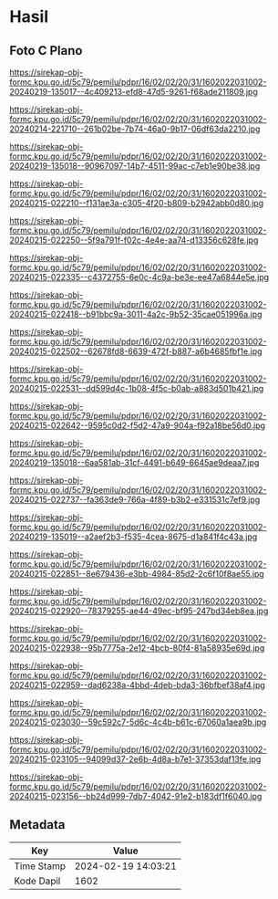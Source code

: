 # Hasil

## Foto C Plano

https://sirekap-obj-formc.kpu.go.id/5c79/pemilu/pdpr/16/02/02/20/31/1602022031002-20240219-135017--4c409213-efd8-47d5-9261-f68ade211809.jpg

https://sirekap-obj-formc.kpu.go.id/5c79/pemilu/pdpr/16/02/02/20/31/1602022031002-20240214-221710--261b02be-7b74-46a0-9b17-06df63da2210.jpg

https://sirekap-obj-formc.kpu.go.id/5c79/pemilu/pdpr/16/02/02/20/31/1602022031002-20240219-135018--90967097-14b7-4511-99ac-c7eb1e90be38.jpg

https://sirekap-obj-formc.kpu.go.id/5c79/pemilu/pdpr/16/02/02/20/31/1602022031002-20240215-022210--f131ae3a-c305-4f20-b809-b2942abb0d80.jpg

https://sirekap-obj-formc.kpu.go.id/5c79/pemilu/pdpr/16/02/02/20/31/1602022031002-20240215-022250--5f9a791f-f02c-4e4e-aa74-d13356c628fe.jpg

https://sirekap-obj-formc.kpu.go.id/5c79/pemilu/pdpr/16/02/02/20/31/1602022031002-20240215-022335--c4372755-6e0c-4c9a-be3e-ee47a6844e5e.jpg

https://sirekap-obj-formc.kpu.go.id/5c79/pemilu/pdpr/16/02/02/20/31/1602022031002-20240215-022418--b91bbc9a-3011-4a2c-9b52-35cae051996a.jpg

https://sirekap-obj-formc.kpu.go.id/5c79/pemilu/pdpr/16/02/02/20/31/1602022031002-20240215-022502--62678fd8-6639-472f-b887-a6b4685fbf1e.jpg

https://sirekap-obj-formc.kpu.go.id/5c79/pemilu/pdpr/16/02/02/20/31/1602022031002-20240215-022531--dd599d4c-1b08-4f5c-b0ab-a883d501b421.jpg

https://sirekap-obj-formc.kpu.go.id/5c79/pemilu/pdpr/16/02/02/20/31/1602022031002-20240215-022642--9595c0d2-f5d2-47a9-904a-f92a18be56d0.jpg

https://sirekap-obj-formc.kpu.go.id/5c79/pemilu/pdpr/16/02/02/20/31/1602022031002-20240219-135018--6aa581ab-31cf-4491-b649-6645ae9deaa7.jpg

https://sirekap-obj-formc.kpu.go.id/5c79/pemilu/pdpr/16/02/02/20/31/1602022031002-20240215-022737--fa363de9-766a-4f89-b3b2-e331531c7ef9.jpg

https://sirekap-obj-formc.kpu.go.id/5c79/pemilu/pdpr/16/02/02/20/31/1602022031002-20240219-135019--a2aef2b3-f535-4cea-8675-d1a841f4c43a.jpg

https://sirekap-obj-formc.kpu.go.id/5c79/pemilu/pdpr/16/02/02/20/31/1602022031002-20240215-022851--8e679436-e3bb-4984-85d2-2c6f10f8ae55.jpg

https://sirekap-obj-formc.kpu.go.id/5c79/pemilu/pdpr/16/02/02/20/31/1602022031002-20240215-022920--78379255-ae44-49ec-bf95-247bd34eb8ea.jpg

https://sirekap-obj-formc.kpu.go.id/5c79/pemilu/pdpr/16/02/02/20/31/1602022031002-20240215-022938--95b7775a-2e12-4bcb-80f4-81a58935e69d.jpg

https://sirekap-obj-formc.kpu.go.id/5c79/pemilu/pdpr/16/02/02/20/31/1602022031002-20240215-022959--dad6238a-4bbd-4deb-bda3-36bfbef38af4.jpg

https://sirekap-obj-formc.kpu.go.id/5c79/pemilu/pdpr/16/02/02/20/31/1602022031002-20240215-023030--59c592c7-5d6c-4c4b-b61c-67060a1aea9b.jpg

https://sirekap-obj-formc.kpu.go.id/5c79/pemilu/pdpr/16/02/02/20/31/1602022031002-20240215-023105--94099d37-2e6b-4d8a-b7e1-37353daf13fe.jpg

https://sirekap-obj-formc.kpu.go.id/5c79/pemilu/pdpr/16/02/02/20/31/1602022031002-20240215-023156--bb24d999-7db7-4042-91e2-b183df1f6040.jpg


## Metadata

| Key        | Value               |
| ---------- | ------------------- |
| Time Stamp | 2024-02-19 14:03:21 |
| Kode Dapil | 1602                |



